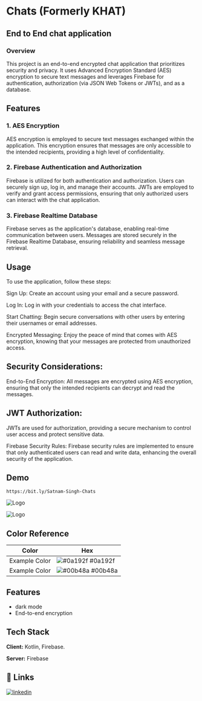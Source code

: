 
# Chats (Formerly KHAT)

## End to End chat application

### Overview
This project is an end-to-end encrypted chat application that prioritizes security and privacy. It uses Advanced Encryption Standard (AES) encryption to secure text messages and leverages Firebase for authentication, authorization (via JSON Web Tokens or JWTs), and as a database.

## Features
### 1. AES Encryption
AES encryption is employed to secure text messages exchanged within the application. This encryption ensures that messages are only accessible to the intended recipients, providing a high level of confidentiality.

### 2. Firebase Authentication and Authorization
Firebase is utilized for both authentication and authorization. Users can securely sign up, log in, and manage their accounts. JWTs are employed to verify and grant access permissions, ensuring that only authorized users can interact with the chat application.

### 3. Firebase Realtime Database
Firebase serves as the application's database, enabling real-time communication between users. Messages are stored securely in the Firebase Realtime Database, ensuring reliability and seamless message retrieval.

## Usage
To use the application, follow these steps:

Sign Up: Create an account using your email and a secure password.

Log In: Log in with your credentials to access the chat interface.

Start Chatting: Begin secure conversations with other users by entering their usernames or email addresses.

Encrypted Messaging: Enjoy the peace of mind that comes with AES encryption, knowing that your messages are protected from unauthorized access.

## Security Considerations:
End-to-End Encryption: All messages are encrypted using AES encryption, ensuring that only the intended recipients can decrypt and read the messages.

## JWT Authorization: 
JWTs are used for authorization, providing a secure mechanism to control user access and protect sensitive data.

Firebase Security Rules: Firebase security rules are implemented to ensure that only authenticated users can read and write data, enhancing the overall security of the application.


## Demo
```https://bit.ly/Satnam-Singh-Chats```

![Logo](https://github.com/satnam-singh-JustCode/Chats/blob/master/app/src/main/res/mipmap-xxxhdpi/ic_launcher.png?raw=true)

![Logo](https://github.com/satnam-singh-JustCode/Chats/blob/master/app/src/main/res/mipmap-xxxhdpi/ic_launcher_round.png?raw=true)



## Color Reference

| Color             | Hex                                                                |
| ----------------- | ------------------------------------------------------------------ |
| Example Color | ![#0a192f](https://via.placeholder.com/10/0a192f?text=+) #0a192f |
| Example Color | ![#00b48a](https://via.placeholder.com/10/00b48a?text=+) #00b48a |


## Features

- dark mode
- End-to-end encryption


## Tech Stack

**Client:** Kotlin, Firebase.

**Server:** Firebase

## 🔗 Links
[![linkedin](https://img.shields.io/badge/linkedin-0A66C2?style=for-the-badge&logo=linkedin&logoColor=white)](https://www.linkedin.com/in/satnam-singh-justcode/)

